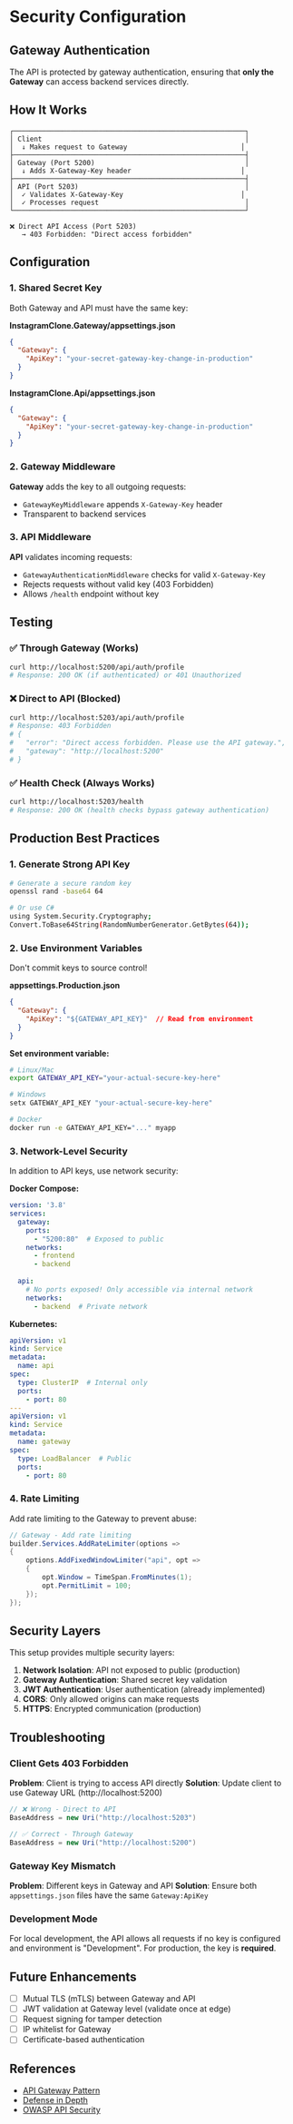 # Security Configuration

## Gateway Authentication

The API is protected by gateway authentication, ensuring that **only the Gateway** can access backend services directly.

## How It Works

```
┌─────────────────────────────────────────────────────────┐
│ Client                                                  │
│  ↓ Makes request to Gateway                            │
├─────────────────────────────────────────────────────────┤
│ Gateway (Port 5200)                                     │
│  ↓ Adds X-Gateway-Key header                           │
├─────────────────────────────────────────────────────────┤
│ API (Port 5203)                                         │
│  ✓ Validates X-Gateway-Key                             │
│  ✓ Processes request                                    │
└─────────────────────────────────────────────────────────┘

❌ Direct API Access (Port 5203)
   → 403 Forbidden: "Direct access forbidden"
```

## Configuration

### 1. Shared Secret Key

Both Gateway and API must have the same key:

**InstagramClone.Gateway/appsettings.json**
```json
{
  "Gateway": {
    "ApiKey": "your-secret-gateway-key-change-in-production"
  }
}
```

**InstagramClone.Api/appsettings.json**
```json
{
  "Gateway": {
    "ApiKey": "your-secret-gateway-key-change-in-production"
  }
}
```

### 2. Gateway Middleware

**Gateway** adds the key to all outgoing requests:
- `GatewayKeyMiddleware` appends `X-Gateway-Key` header
- Transparent to backend services

### 3. API Middleware

**API** validates incoming requests:
- `GatewayAuthenticationMiddleware` checks for valid `X-Gateway-Key`
- Rejects requests without valid key (403 Forbidden)
- Allows `/health` endpoint without key

## Testing

### ✅ Through Gateway (Works)
```bash
curl http://localhost:5200/api/auth/profile
# Response: 200 OK (if authenticated) or 401 Unauthorized
```

### ❌ Direct to API (Blocked)
```bash
curl http://localhost:5203/api/auth/profile
# Response: 403 Forbidden
# {
#   "error": "Direct access forbidden. Please use the API gateway.",
#   "gateway": "http://localhost:5200"
# }
```

### ✅ Health Check (Always Works)
```bash
curl http://localhost:5203/health
# Response: 200 OK (health checks bypass gateway authentication)
```

## Production Best Practices

### 1. Generate Strong API Key

```bash
# Generate a secure random key
openssl rand -base64 64

# Or use C#
using System.Security.Cryptography;
Convert.ToBase64String(RandomNumberGenerator.GetBytes(64));
```

### 2. Use Environment Variables

Don't commit keys to source control!

**appsettings.Production.json**
```json
{
  "Gateway": {
    "ApiKey": "${GATEWAY_API_KEY}"  // Read from environment
  }
}
```

**Set environment variable:**
```bash
# Linux/Mac
export GATEWAY_API_KEY="your-actual-secure-key-here"

# Windows
setx GATEWAY_API_KEY "your-actual-secure-key-here"

# Docker
docker run -e GATEWAY_API_KEY="..." myapp
```

### 3. Network-Level Security

In addition to API keys, use network security:

**Docker Compose:**
```yaml
version: '3.8'
services:
  gateway:
    ports:
      - "5200:80"  # Exposed to public
    networks:
      - frontend
      - backend
  
  api:
    # No ports exposed! Only accessible via internal network
    networks:
      - backend  # Private network
```

**Kubernetes:**
```yaml
apiVersion: v1
kind: Service
metadata:
  name: api
spec:
  type: ClusterIP  # Internal only
  ports:
    - port: 80
---
apiVersion: v1
kind: Service
metadata:
  name: gateway
spec:
  type: LoadBalancer  # Public
  ports:
    - port: 80
```

### 4. Rate Limiting

Add rate limiting to the Gateway to prevent abuse:

```csharp
// Gateway - Add rate limiting
builder.Services.AddRateLimiter(options =>
{
    options.AddFixedWindowLimiter("api", opt =>
    {
        opt.Window = TimeSpan.FromMinutes(1);
        opt.PermitLimit = 100;
    });
});
```

## Security Layers

This setup provides multiple security layers:

1. **Network Isolation**: API not exposed to public (production)
2. **Gateway Authentication**: Shared secret key validation
3. **JWT Authentication**: User authentication (already implemented)
4. **CORS**: Only allowed origins can make requests
5. **HTTPS**: Encrypted communication (production)

## Troubleshooting

### Client Gets 403 Forbidden

**Problem**: Client is trying to access API directly
**Solution**: Update client to use Gateway URL (http://localhost:5200)

```csharp
// ❌ Wrong - Direct to API
BaseAddress = new Uri("http://localhost:5203")

// ✅ Correct - Through Gateway
BaseAddress = new Uri("http://localhost:5200")
```

### Gateway Key Mismatch

**Problem**: Different keys in Gateway and API
**Solution**: Ensure both `appsettings.json` files have the same `Gateway:ApiKey`

### Development Mode

For local development, the API allows all requests if no key is configured and environment is "Development". For production, the key is **required**.

## Future Enhancements

- [ ] Mutual TLS (mTLS) between Gateway and API
- [ ] JWT validation at Gateway level (validate once at edge)
- [ ] Request signing for tamper detection
- [ ] IP whitelist for Gateway
- [ ] Certificate-based authentication

## References

- [API Gateway Pattern](https://microservices.io/patterns/apigateway.html)
- [Defense in Depth](https://en.wikipedia.org/wiki/Defense_in_depth_(computing))
- [OWASP API Security](https://owasp.org/www-project-api-security/)

